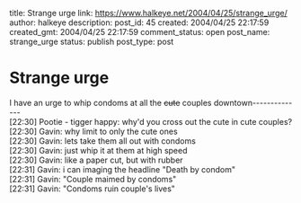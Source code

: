 title: Strange urge
link: https://www.halkeye.net/2004/04/25/strange_urge/
author: halkeye
description: 
post_id: 45
created: 2004/04/25 22:17:59
created_gmt: 2004/04/25 22:17:59
comment_status: open
post_name: strange_urge
status: publish
post_type: post

# Strange urge

I have an urge to whip condoms at all the <s>cute</s> couples downtown--------------  
[22:30] Pootie - tigger happy: why'd you cross out the cute in cute couples?  
[22:30] Gavin: why limit to only the cute ones  
[22:30] Gavin: lets take them all out with condoms  
[22:30] Gavin: just whip it at them at high speed  
[22:30] Gavin: like a paper cut, but with rubber  
[22:31] Gavin: i can imaging the headline "Death by condom"  
[22:31] Gavin: "Couple maimed by condoms"  
[22:31] Gavin: "Condoms ruin couple's lives"